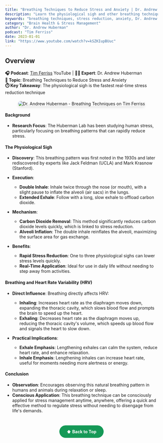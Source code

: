 ```yaml
---
title: "Breathing Techniques to Reduce Stress and Anxiety | Dr. Andrew Huberman"
description: "Learn the physiological sigh and other breathing techniques to rapidly reduce stress and anxiety, backed by scientific research from the Huberman Lab."
keywords: "breathing techniques, stress reduction, anxiety, Dr. Andrew Huberman, physiological sigh, stress management"
category: "Brain Health & Stress Management"
author: "Dr. Andrew Huberman"
podcast: "Tim Ferriss"
date: 2023-01-01
link: "https://www.youtube.com/watch?v=kSZKIupBUuc"
---
```


## Overview

**🎧 Podcast**: [Tim Ferriss](https://www.youtube.com/@timferriss) YouTube | **👨‍⚕️ Expert**: Dr. Andrew Huberman  
**🎯 Topic**: Breathing Techniques to Reduce Stress and Anxiety  
**⏱️ Key Takeaway**: The physiological sigh is the fastest real-time stress reduction technique

<div style="text-align: center; margin: 20px 0;">
  <img src="https://img.youtube.com/vi/kSZKIupBUuc/maxresdefault.jpg" alt="Dr. Andrew Huberman - Breathing Techniques on Tim Ferriss" style="max-width: 100%; border-radius: 8px; box-shadow: 0 4px 8px rgba(0,0,0,0.1);">
</div>


#### **Background**
- **Research Focus**: The Huberman Lab has been studying human stress, particularly focusing on breathing patterns that can rapidly reduce stress.

#### **The Physiological Sigh**
- **Discovery**: This breathing pattern was first noted in the 1930s and later rediscovered by experts like Jack Feldman (UCLA) and Mark Krasnow (Stanford).
- **Execution**: 
  - **Double Inhale**: Inhale twice through the nose (or mouth), with a slight pause to inflate the alveoli (air sacs) in the lungs.
  - **Extended Exhale**: Follow with a long, slow exhale to offload carbon dioxide.

- **Mechanism**: 
  - **Carbon Dioxide Removal**: This method significantly reduces carbon dioxide levels quickly, which is linked to stress reduction.
  - **Alveoli Inflation**: The double inhale reinflates the alveoli, maximizing the surface area for gas exchange.

- **Benefits**: 
  - **Rapid Stress Reduction**: One to three physiological sighs can lower stress levels quickly.
  - **Real-Time Application**: Ideal for use in daily life without needing to step away from activities.

#### **Breathing and Heart Rate Variability (HRV)**
- **Direct Influence**: Breathing directly affects HRV:
  - **Inhaling**: Increases heart rate as the diaphragm moves down, expanding the thoracic cavity, which slows blood flow and prompts the brain to speed up the heart.
  - **Exhaling**: Decreases heart rate as the diaphragm moves up, reducing the thoracic cavity's volume, which speeds up blood flow and signals the heart to slow down.

- **Practical Implications**: 
  - **Exhale Emphasis**: Lengthening exhales can calm the system, reduce heart rate, and enhance relaxation.
  - **Inhale Emphasis**: Lengthening inhales can increase heart rate, useful for moments needing more alertness or energy.

#### **Conclusion**
- **Observation**: Encourages observing this natural breathing pattern in humans and animals during relaxation or sleep.
- **Conscious Application**: This breathing technique can be consciously applied for stress management anytime, anywhere, offering a quick and effective method to regulate stress without needing to disengage from life's demands.

<div style="text-align: center; margin: 40px 0;">
  <a href="#" style="background: #159957; color: white; padding: 12px 24px; border-radius: 25px; text-decoration: none; font-weight: bold; display: inline-block; transition: all 0.3s ease;" onmouseover="this.style.background='#1e7e34'; this.style.transform='translateY(-2px)'" onmouseout="this.style.background='#159957'; this.style.transform='translateY(0)'">
    ⬆️ Back to Top
  </a>
</div>